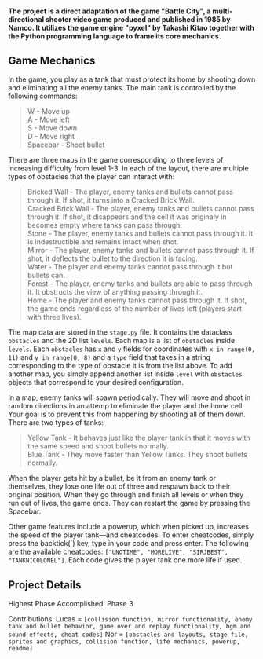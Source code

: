 #### The project is a direct adaptation of the game "Battle City", a multi-directional shooter video game produced and published in 1985 by Namco. It utilizes the game engine "pyxel" by Takashi Kitao together with the Python programming language to frame its core mechanics.

## Game Mechanics

In the game, you play as a tank that must protect its home by shooting down and eliminating all the enemy tanks. The main tank is controlled by the following commands:

> W - Move up<br>A - Move left<br>S - Move down<br>D - Move right<br>Spacebar - Shoot bullet

There are three maps in the game corresponding to three levels of increasing difficulty from level 1-3. In each of the layout, there are multiple types of obstacles that the player can interact with:

> Bricked Wall - The player, enemy tanks and bullets cannot pass through it. If shot, it turns into a Cracked Brick Wall.<br>Cracked Brick Wall - The player, enemy tanks and bullets cannot pass through it. If shot, it disappears and the cell it was originaly in becomes empty where tanks can pass through.<br>Stone - The player, enemy tanks and bullets cannot pass through it. It is indestructible and remains intact when shot.<br>Mirror - The player, enemy tanks and bullets cannot pass through it. If shot, it deflects the bullet to the direction it is facing.<br>Water - The player and enemy tanks cannot pass through it but bullets can.<br>Forest - The player, enemy tanks and bullets are able to pass through it. It obstructs the view of anything passing through it.<br>Home - The player and enemy tanks cannot pass through it. If shot, the game ends regardless of the number of lives left (players start with three lives).

The map data are stored in the `stage.py` file. It contains the dataclass `obstacles` and the 2D list `levels`. Each map is a list of `obstacles` inside `levels`. Each `obstacles` has `x` and `y` fields for coordinates with `x in range(0, 11)` and `y in range(0, 8)` and a `type` field that takes in a string corresponding to the type of obstacle it is from the list above. To add another map, you simply append another list inside `level` with `obstacles` objects that correspond to your desired configuration.

In a map, enemy tanks will spawn periodically. They will move and shoot in random directions in an attemp to eliminate the player and the home cell. Your goal is to prevent this from happening by shooting all of them down. There are two types of tanks:

> Yellow Tank - It behaves just like the player tank in that it moves with the same speed and shoot bullets normally.<br>Blue Tank - They move faster than Yellow Tanks. They shoot bullets normally.

When the player gets hit by a bullet, be it from an enemy tank or themselves, they lose one life out of three and respawn back to their original position. When they go through and finish all levels or when they run out of lives, the game ends. They can restart the game by pressing the Spacebar.

Other game features include a powerup, which when picked up, increases the speed of the player tank—and cheatcodes. To enter cheatcodes, simply press the backtick(&#96;) key, type in your code and press enter. The following are the available cheatcodes: `["UNOTIME", "MORELIVE", "SIRJBEST", "TANKNICOLONEL"]`. Each code gives the player tank one more life if used.

## Project Details

Highest Phase Accomplished: Phase 3

Contributions:
Lucas = `[collision function, mirror functionality, enemy tank and bullet behavior, game over and replay functionality, bgm and sound effects, cheat codes]`
Nor = `[obstacles and layouts, stage file, sprites and graphics, collision function, life mechanics, powerup, readme]`
